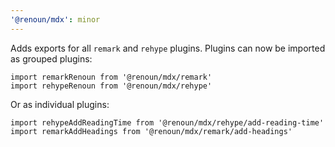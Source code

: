 ```yaml
---
'@renoun/mdx': minor
---
```


Adds exports for all `remark` and `rehype` plugins. Plugins can now be imported as grouped plugins:

```tsx
import remarkRenoun from '@renoun/mdx/remark'
import rehypeRenoun from '@renoun/mdx/rehype'
```

Or as individual plugins:

```tsx
import rehypeAddReadingTime from '@renoun/mdx/rehype/add-reading-time'
import remarkAddHeadings from '@renoun/mdx/remark/add-headings'
```

